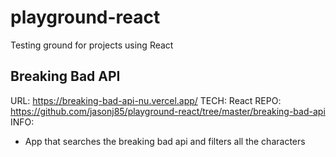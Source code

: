# playground-react
Testing ground for projects using React

## Breaking Bad API
URL: https://breaking-bad-api-nu.vercel.app/
TECH: React
REPO: https://github.com/jasonj85/playground-react/tree/master/breaking-bad-api
INFO: 
* App that searches the breaking bad api and filters all the characters
